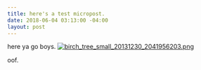 ```yaml
---
title: here's a test micropost.
date: 2018-06-04 03:13:00 -04:00
layout: post
---
```


here ya go boys. [![birch_tree_small_20131230_2041956203.png](/d/uploads/birch_tree_small_20131230_2041956203.png)](/d/uploads/birch_tree_small_20131230_2041956203.png)

oof.     
